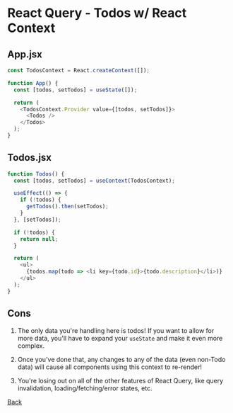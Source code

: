 # React Query - Todos w/ React Context

## App.jsx

```javascript
const TodosContext = React.createContext([]);

function App() {
  const [todos, setTodos] = useState([]);

  return (
    <TodosContext.Provider value={[todos, setTodos]}>
      <Todos />
    </Todos>
  );
}
```

## Todos.jsx

```javascript
function Todos() {
  const [todos, setTodos] = useContext(TodosContext);

  useEffect(() => {
    if (!todos) {
      getTodos().then(setTodos);
    }
  }, [setTodos]);

  if (!todos) {
    return null;
  }

  return (
    <ul>
      {todos.map(todo => <li key={todo.id}>{todo.description}</li>)}
    </ul>
  );
}
```

## Cons

1. The only data you're handling here is todos! If you want to allow for more data, you'll have to expand your `useState` and make it even more complex.

2. Once you've done that, any changes to any of the data (even non-Todo data) will cause all components using this context to re-render!

3. You're losing out on all of the other features of React Query, like query invalidation, loading/fetching/error states, etc.

[Back](./001-react-query.md)
